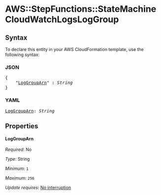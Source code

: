 # AWS::StepFunctions::StateMachine CloudWatchLogsLogGroup

## Syntax

To declare this entity in your AWS CloudFormation template, use the following syntax:

### JSON

<pre>
{
    "<a href="#loggrouparn" title="LogGroupArn">LogGroupArn</a>" : <i>String</i>
}
</pre>

### YAML

<pre>
<a href="#loggrouparn" title="LogGroupArn">LogGroupArn</a>: <i>String</i>
</pre>

## Properties

#### LogGroupArn

_Required_: No

_Type_: String

_Minimum_: <code>1</code>

_Maximum_: <code>256</code>

_Update requires_: [No interruption](https://docs.aws.amazon.com/AWSCloudFormation/latest/UserGuide/using-cfn-updating-stacks-update-behaviors.html#update-no-interrupt)

